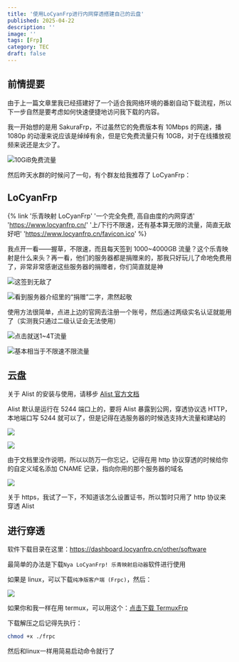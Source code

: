 ```yaml
---
title: '使用LoCyanFrp进行内网穿透搭建自己的云盘'
published: 2025-04-22
description: ''
image: ''
tags: [Frp]
category: TEC
draft: false
---
```


## 前情提要

由于上一篇文章里我已经搭建好了一个适合我网络环境的番剧自动下载流程，所以下一步自然是要考虑如何快速便捷地访问我下载的内容。

我一开始想的是用 SakuraFrp，不过虽然它的免费版本有 10Mbps 的网速，播 1080p 的动漫来说应该是绰绰有余，但是它免费流量只有 10GB，对于在线播放视频来说还是太少了。

![10GiB免费流量](https://img.rimrose.work/20250422190108124.png)

然后昨天水群的时候问了一句，有个群友给我推荐了 LoCyanFrp：

## LoCyanFrp

{% link '乐青映射 LoCyanFrp' '一个完全免费, 高自由度的内网穿透' 'https://www.locyanfrp.cn/' '上/下行不限速，还有基本算无限的流量，简直无敌好吧' 'https://www.locyanfrp.cn/favicon.ico' %}

我点开一看——握草，不限速，而且每天签到 1000~4000GB 流量？这个乐青映射是什么来头？再一看，他们的服务器都是捐赠来的，那我只好玩儿了命地免费用了，非常非常感谢这些服务器的捐赠者，你们简直就是神

![这签到无敌了](https://img.rimrose.work/20250423004626316.png)

![看到服务器介绍里的“捐赠”二字，肃然起敬](https://img.rimrose.work/20250422190708018.png)

使用方法很简单，点进上边的官网去注册一个账号，然后通过两级实名认证就能用了（实测我只通过二级认证会无法使用）

![点击就送1~4T流量](https://img.rimrose.work/20250422191334464.png)

![基本相当于不限速不限流量](https://img.rimrose.work/20250422191433013.png)

## 云盘

关于 Alist 的安装与使用，请移步 [Alist 官方文档](https://alist.nn.ci/zh/)

Alist 默认是运行在 5244 端口上的，要将 Alist 暴露到公网，穿透协议选 HTTP，本地端口写 5244 就可以了，但是记得在选服务器的时候选支持大流量和建站的

![](https://img.rimrose.work/20250422192727784.png)

![](https://img.rimrose.work/20250422192528985.png)

由于文档里没作说明，所以以防万一你忘记，记得在用 http 协议穿透的时候给你的自定义域名添加 CNAME 记录，指向你用的那个服务器的域名

![](https://img.rimrose.work/20250422193047754.png)

关于 https，我试了一下，不知道该怎么设置证书，所以暂时只用了 http 协议来穿透 Alist

## 进行穿透

软件下载目录在这里：https://dashboard.locyanfrp.cn/other/software

最简单的办法是下载`Nya LoCyanFrp! 乐青映射启动器`软件进行使用

如果是 linux，可以下载`纯净版客户端 (Frpc)`，然后：

![](https://img.rimrose.work/20250422193428131.png)

如果你和我一样在用 termux，可以用这个：[点击下载 TermuxFrp](https://mrdan.lanzn.com/i4XUM2u6o5ve)

下载解压之后记得先执行：

```bash
chmod +x ./frpc
```

然后和linux一样用简易启动命令就行了